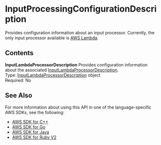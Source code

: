 # InputProcessingConfigurationDescription<a name="API_InputProcessingConfigurationDescription"></a>

Provides configuration information about an input processor\. Currently, the only input processor available is [AWS Lambda](https://aws.amazon.com/documentation/lambda/)\.

## Contents<a name="API_InputProcessingConfigurationDescription_Contents"></a>

 **InputLambdaProcessorDescription**   <a name="analytics-Type-InputProcessingConfigurationDescription-InputLambdaProcessorDescription"></a>
Provides configuration information about the associated [InputLambdaProcessorDescription](API_InputLambdaProcessorDescription.md)\.  
Type: [InputLambdaProcessorDescription](API_InputLambdaProcessorDescription.md) object  
Required: No

## See Also<a name="API_InputProcessingConfigurationDescription_SeeAlso"></a>

For more information about using this API in one of the language\-specific AWS SDKs, see the following:
+  [AWS SDK for C\+\+](https://docs.aws.amazon.com/goto/SdkForCpp/kinesisanalytics-2015-08-14/InputProcessingConfigurationDescription) 
+  [AWS SDK for Go](https://docs.aws.amazon.com/goto/SdkForGoV1/kinesisanalytics-2015-08-14/InputProcessingConfigurationDescription) 
+  [AWS SDK for Java](https://docs.aws.amazon.com/goto/SdkForJava/kinesisanalytics-2015-08-14/InputProcessingConfigurationDescription) 
+  [AWS SDK for Ruby V2](https://docs.aws.amazon.com/goto/SdkForRubyV2/kinesisanalytics-2015-08-14/InputProcessingConfigurationDescription) 